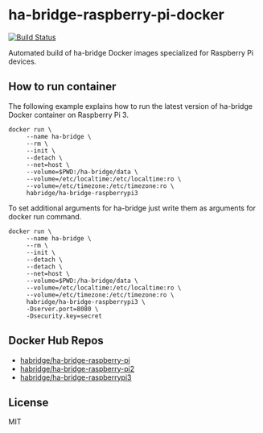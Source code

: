 # ha-bridge-raspberry-pi-docker
[![Build Status](https://travis-ci.org/escalate/ha-bridge-raspberry-pi-docker.svg?branch=master)](https://travis-ci.org/escalate/ha-bridge-raspberry-pi-docker)

Automated build of ha-bridge Docker images specialized for Raspberry Pi devices.

## How to run container
The following example explains how to run the latest version of ha-bridge Docker container on Raspberry Pi 3.
```
docker run \
     --name ha-bridge \
     --rm \
     --init \
     --detach \
     --net=host \
     --volume=$PWD:/ha-bridge/data \
     --volume=/etc/localtime:/etc/localtime:ro \
     --volume=/etc/timezone:/etc/timezone:ro \
     habridge/ha-bridge-raspberrypi3
```

To set additional arguments for ha-bridge just write them as arguments for docker run command.
```
docker run \
     --name ha-bridge \
     --rm \
     --init \
     --detach \
     --detach \
     --net=host \
     --volume=$PWD:/ha-bridge/data \
     --volume=/etc/localtime:/etc/localtime:ro \
     --volume=/etc/timezone:/etc/timezone:ro \
     habridge/ha-bridge-raspberrypi3 \
     -Dserver.port=8080 \
     -Dsecurity.key=secret
```

## Docker Hub Repos

* [habridge/ha-bridge-raspberry-pi](https://hub.docker.com/r/habridge/ha-bridge-raspberry-pi)
* [habridge/ha-bridge-raspberry-pi2](https://hub.docker.com/r/habridge/ha-bridge-raspberry-pi2)
* [habridge/ha-bridge-raspberrypi3](https://hub.docker.com/r/habridge/ha-bridge-raspberrypi3)

## License

MIT
